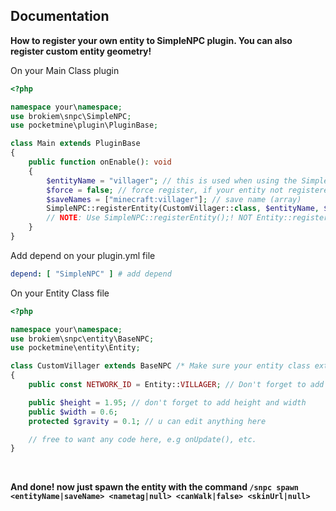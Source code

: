 ## Documentation

<b>How to register your own entity to SimpleNPC plugin. You can also register custom entity geometry!</b><br>

On your Main Class plugin<br>

```php
<?php

namespace your\namespace;
use brokiem\snpc\SimpleNPC;
use pocketmine\plugin\PluginBase;

class Main extends PluginBase
{
    public function onEnable(): void
    {
        $entityName = "villager"; // this is used when using the SimpleNPC spawn command
        $force = false; // force register, if your entity not registered,  use true
        $saveNames = ["minecraft:villager"]; // save name (array)
        SimpleNPC::registerEntity(CustomVillager::class, $entityName, $force, $saveNames); // register the entity to SimpleNPC
        // NOTE: Use SimpleNPC::registerEntity();! NOT Entity::registerEntity();
    }
}
```

Add depend on your plugin.yml file<br>

```yaml
depend: [ "SimpleNPC" ] # add depend
```

On your Entity Class file<br>

```php
<?php

namespace your\namespace;
use brokiem\snpc\entity\BaseNPC;
use pocketmine\entity\Entity;

class CustomVillager extends BaseNPC /* Make sure your entity class extends to \brokiem\snpc\entity\BaseNPC */
{
    public const NETWORK_ID = Entity::VILLAGER; // Don't forget to add the network id of the entity

    public $height = 1.95; // don't forget to add height and width
    public $width = 0.6;
    protected $gravity = 0.1; // u can edit anything here

    // free to want any code here, e.g onUpdate(), etc.
}
```

<br>

<b>And done! now just spawn the entity with the
command ```/snpc spawn <entityName|saveName> <nametag|null> <canWalk|false> <skinUrl|null>```
<br>
<img src="https://github.com/brokiem/CustomEntity/blob/master/assets/img.png" alt="">
